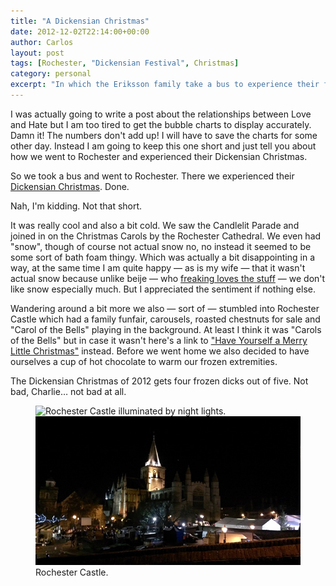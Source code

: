 ```yaml
---
title: "A Dickensian Christmas"
date: 2012-12-02T22:14:00+00:00
author: Carlos
layout: post
tags: [Rochester, "Dickensian Festival", Christmas]
category: personal
excerpt: "In which the Eriksson family take a bus to experience their first Dickensian Christmas."
---
```

I was actually going to write a post about the relationships between Love and Hate but I am too tired to get the bubble charts to display accurately. Damn it! The numbers don't add up! I will have to save the charts for some other day. Instead I am going to keep this one short and just tell you about how we went to Rochester and experienced their Dickensian Christmas.
 
So we took a bus and went to Rochester. There we experienced their [Dickensian Christmas](http://www.whatsonmedway.co.uk/whats-on-search/dickensian-christmas-2012-p464501). Done.

Nah, I'm kidding. Not that short.

It was really cool and also a bit cold. We saw the Candlelit Parade and joined in on the Christmas Carols by the Rochester Cathedral. We even had "snow", though of course not actual snow no, no instead it seemed to be some sort of bath foam thingy. Which was actually a bit disappointing in a way, at the same time I am quite happy — as is my wife — that it wasn't actual snow because unlike beije — who [freaking loves the stuff](http://www.benjaminhorn.se/post/i-freaking-love-snow/) — we don't like snow especially much. But I appreciated the sentiment if nothing else.

Wandering around a bit more we also — sort of — stumbled into Rochester Castle which had a family funfair, carousels, roasted chestnuts for sale and "Carol of the Bells" playing in the background. At least I think it was "Carols of the Bells" but in case it wasn't here's a link to ["Have Yourself a Merry Little Christmas"](http://youtu.be/wt6Nd8Br50I) instead. Before we went home we also decided to have ourselves a cup of hot chocolate to warm our frozen extremities.

The Dickensian Christmas of 2012 gets four frozen dicks out of five. Not bad, Charlie… not bad at all.

<figure>
    <img class="js-lazy-load" data-original="/assets/posts/2012/12/castle-maybe.jpg" alt="Rochester Castle illuminated by night lights.">
  <noscript>
    <img src="/assets/posts/2012/12/castle-maybe.jpg" alt="Rochester Castle illuminated by night lights.">
  </noscript>
  <figcaption>Rochester Castle.</figcaption>
</figure>